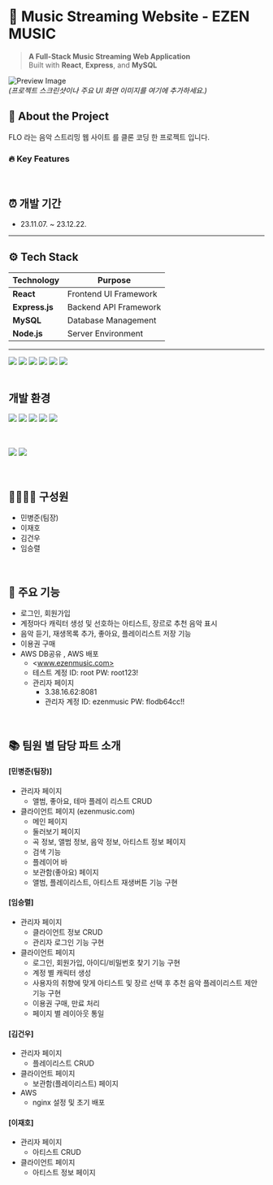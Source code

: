# 🎵 Music Streaming Website - EZEN MUSIC 
> **A Full-Stack Music Streaming Web Application**  
> Built with **React**, **Express**, and **MySQL**

![Preview Image](https://via.placeholder.com/800x400?text=Project+Preview)  
*(프로젝트 스크린샷이나 주요 UI 화면 이미지를 여기에 추가하세요.)*
<br>

## 📖 About the Project  

FLO 라는 음악 스트리밍 웹 사이트 를 클론 코딩 한 프로젝트 입니다.

### 🔥 Key Features  

<br>

## ⏰ 개발 기간

- 23.11.07. ~ 23.12.22.


---
## ⚙️ Tech Stack  

| **Technology**      | **Purpose**              |  
|----------------------|--------------------------|  
| **React**            | Frontend UI Framework    |  
| **Express.js**       | Backend API Framework    |  
| **MySQL**            | Database Management      |  
| **Node.js**          | Server Environment       |  
---
<div>
<img src="https://img.shields.io/badge/html5-E34F26?style=for-the-badge&logo=html5&logoColor=white">
<img src="https://img.shields.io/badge/css-1572B6?style=for-the-badge&logo=css3&logoColor=white">
<img src="https://img.shields.io/badge/javascript-F7DF1E?style=for-the-badge&logo=javascript&logoColor=black">
<img src="https://img.shields.io/badge/jquery-0769AD?style=for-the-badge&logo=jquery&logoColor=white">
<img src="https://img.shields.io/badge/bootstrap5-7952B3?style=for-the-badge&logo=bootstrap&logoColor=white">
<img src="https://img.shields.io/badge/Tailwind CSS-06B6D4?style=for-the-badge&logo=Tailwind CSS&logoColor=white">
</div>

<br>

## 개발 환경

<div>
<img src="https://img.shields.io/badge/windows-0078D6?style=for-the-badge&logo=windows&logoColor=white">
<img src="https://img.shields.io/badge/React-61DAFB?style=for-the-badge&logo=React&logoColor=black"/>
<img src="https://img.shields.io/badge/Node.js-339933?style=for-the-badge&logo=Node.js&logoColor=white"/>
<img src="https://img.shields.io/badge/mysql8.0.33-4479A1?style=for-the-badge&logo=mysql&logoColor=white">
<img src="https://img.shields.io/badge/Express-000000?style=for-the-badge&logo=Express&logoColor=white"/>
  
<br><br>
<img src="https://img.shields.io/badge/aws-FF9900?style=for-the-badge&logo=amazonaws&logoColor=white">
<img src="https://img.shields.io/badge/github-181717?style=for-the-badge&logo=github&logoColor=white">
</div>

<br>

## 👩‍👩‍👦‍👦 구성원
- 민병준(팀장)
- 이재호
- 김건우
- 임승렬
<br>

## 📌 주요 기능
- 로그인, 회원가입
- 계정마다 캐릭터 생성 및 선호하는 아티스트, 장르로 추천 음악 표시
- 음악 듣기, 재생목록 추가, 좋아요, 플레이리스트 저장 기능
- 이용권 구매
- AWS DB공유 , AWS 배포 
  - <www.ezenmusic.com>
  - 테스트 계정 ID: root PW: root123!
  - 관리자 페이지
    - 3.38.16.62:8081
    - 관리자 계정 ID: ezenmusic PW: flodb64cc!!
<br>

## 📚 팀원 별 담당 파트 소개
#### [민병준(팀장)]
+ 관리자 페이지
  + 앨범, 좋아요, 테마 플레이 리스트 CRUD
+ 클라이언트 페이지 (ezenmusic.com)
  + 메인 페이지 
  + 둘러보기 페이지
  + 곡 정보, 앨범 정보, 음악 정보, 아티스트 정보 페이지
  + 검색 기능
  + 플레이어 바
  + 보관함(좋아요) 페이지
  + 앨범, 플레이리스트, 아티스트 재생버튼 기능 구현
    
#### [임승렬]
+ 관리자 페이지
  + 클라이언트 정보 CRUD
  + 관리자 로그인 기능 구현
+ 클라이언트 페이지
  + 로그인, 회원가입, 아이디/비밀번호 찾기 기능 구현
  + 계정 별 캐릭터 생성
  + 사용자의 취향에 맞게 아티스트 및 장르 선택 후 추천 음악 플레이리스트 제안 기능 구현
  + 이용권 구매, 만료 처리
  + 페이지 별 레이아웃 통일
 
#### [김건우]
+ 관리자 페이지
  + 플레이리스트 CRUD
+ 클라이언트 페이지
  + 보관함(플레이리스트) 페이지
+ AWS
  + nginx 설정 및 초기 배포
 
#### [이재호]
+ 관리자 페이지
  + 아티스트 CRUD
+ 클라이언트 페이지
  + 아티스트 정보 페이지
